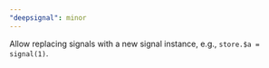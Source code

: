 ```yaml
---
"deepsignal": minor
---
```


Allow replacing signals with a new signal instance, e.g., `store.$a = signal(1)`.
